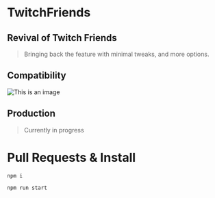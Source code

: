 # TwitchFriends
 
## Revival of Twitch Friends
> Bringing back the feature with minimal tweaks, and more options.


## Compatibility
![This is an image](https://myoctocat.com/assets/images/base-octocat.svg)


## Production
> Currently in progress

# Pull Requests & Install

```npm i``` 

```npm run start```

